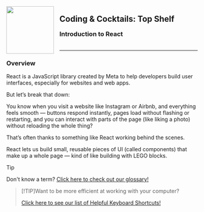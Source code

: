 <div>
    <img src="images/logo.png" style="float: left; margin: 0px 15px 15px 0px; height:125px;">
    <h2 style="display:inline-block;margin-top:1em;">Coding &amp; Cocktails: Top Shelf</h2>
    <h3 style="margin-top:0;margin-bottom:2em;">Introduction to React</h3>
</div>
<hr>

### Overview

React is a JavaScript library created by Meta to help developers build user interfaces, especially for websites and web apps.

But let’s break that down:

You know when you visit a website like Instagram or Airbnb, and everything feels smooth — buttons respond instantly, pages load without flashing or restarting, and you can interact with parts of the page (like liking a photo) without reloading the whole thing?
 
That’s often thanks to something like React working behind the scenes.

React lets us build small, reusable pieces of UI (called components) that make up a whole page — kind of like building with LEGO blocks.

> [!TIP]
> Don't know a term? [Click here to check out our glossary!](https://github.com/KansasCityWomeninTechnology/LearningResources/blob/master/glossary.md)

> [!TIP]Want to be more efficient at working with your computer?
>
> [Click here to see our list of Helpful Keyboard Shortcuts!](/react/keyboard-shortcuts)

